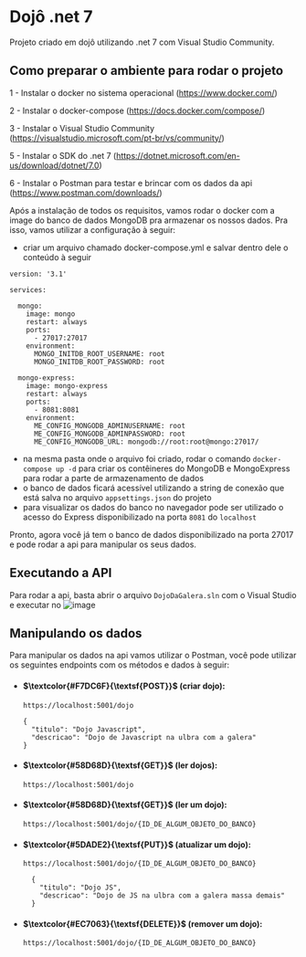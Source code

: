 # Dojô .net 7
Projeto criado em dojô utilizando .net 7 com Visual Studio Community.


## Como preparar o ambiente para rodar o projeto
1 - Instalar o docker no sistema operacional (https://www.docker.com/)

2 - Instalar o docker-compose (https://docs.docker.com/compose/)

3 - Instalar o Visual Studio Community (https://visualstudio.microsoft.com/pt-br/vs/community/)

5 - Instalar o SDK do .net 7 (https://dotnet.microsoft.com/en-us/download/dotnet/7.0)

6 - Instalar o Postman para testar e brincar com os dados da api (https://www.postman.com/downloads/)


Após a instalação de todos os requisitos, vamos rodar o docker com a image do banco de dados MongoDB pra armazenar os nossos dados. Pra isso, vamos utilizar a configuração à seguir:
  - criar um arquivo chamado docker-compose.yml e salvar dentro dele o conteúdo à seguir
```
version: '3.1'

services:

  mongo:
    image: mongo
    restart: always
    ports:
      - 27017:27017
    environment:
      MONGO_INITDB_ROOT_USERNAME: root
      MONGO_INITDB_ROOT_PASSWORD: root

  mongo-express:
    image: mongo-express
    restart: always
    ports:
      - 8081:8081
    environment:
      ME_CONFIG_MONGODB_ADMINUSERNAME: root
      ME_CONFIG_MONGODB_ADMINPASSWORD: root
      ME_CONFIG_MONGODB_URL: mongodb://root:root@mongo:27017/
```
  - na mesma pasta onde o arquivo foi criado, rodar o comando `docker-compose up -d` para criar os contêineres do MongoDB e MongoExpress para rodar a parte de armazenamento de dados
  - o banco de dados ficará acessível utilizando a string de conexão que está salva no arquivo `appsettings.json` do projeto
  - para visualizar os dados do banco no navegador pode ser utilizado o acesso do Express disponibilizado na porta `8081` do `localhost`


Pronto, agora você já tem o banco de dados disponibilizado na porta 27017 e pode rodar a api para manipular os seus dados.

## Executando a API
Para rodar a api, basta abrir o arquivo `DojoDaGalera.sln` com o Visual Studio e executar no ![image](https://github.com/luishti/dojo-dotnet-beachycode/assets/2211110/69e72bc7-2cbc-4542-b5b8-dc4f6e2c0892)

## Manipulando os dados
Para manipular os dados na api vamos utilizar o Postman, você pode utilizar os seguintes endpoints com os métodos e dados à seguir:
- #### $\textcolor{#F7DC6F}{\textsf{POST}}$ (criar dojo):
    `https://localhost:5001/dojo`
    ```
    {
      "titulo": "Dojo Javascript",
      "descricao": "Dojo de Javascript na ulbra com a galera"
    }
    ```
- #### $\textcolor{#58D68D}{\textsf{GET}}$ (ler dojos):
    `https://localhost:5001/dojo`
- #### $\textcolor{#58D68D}{\textsf{GET}}$ (ler um dojo):
    `https://localhost:5001/dojo/{ID_DE_ALGUM_OBJETO_DO_BANCO}`
- #### $\textcolor{#5DADE2}{\textsf{PUT}}$ (atualizar um dojo):
    `https://localhost:5001/dojo/{ID_DE_ALGUM_OBJETO_DO_BANCO}`
    ```
      {
        "titulo": "Dojo JS",
        "descricao": "Dojo de JS na ulbra com a galera massa demais"
      }
    ```
- #### $\textcolor{#EC7063}{\textsf{DELETE}}$ (remover um dojo): 
    `https://localhost:5001/dojo/{ID_DE_ALGUM_OBJETO_DO_BANCO}`

